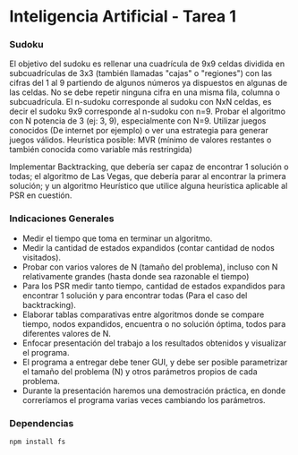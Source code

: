 # Inteligencia Artificial - Tarea 1
### Sudoku
El objetivo del sudoku es rellenar una cuadrícula de 9x9 celdas dividida en subcuadrículas de 3x3 (también llamadas "cajas" o "regiones") con las cifras del 1 al 9 partiendo de algunos números ya dispuestos en algunas de las celdas. No se debe repetir ninguna cifra en una misma fila, columna o subcuadrícula.
El n-sudoku corresponde al sudoku con NxN celdas, es decir el sudoku 9x9 corresponde al n-sudoku con n=9. Probar el algoritmo con N potencia de 3 (ej: 3, 9), especialmente con N=9. Utilizar juegos conocidos (De internet por ejemplo) o ver una estrategia para generar juegos válidos. Heurística posible: MVR (mínimo de valores restantes o también conocida como variable más restringida)

Implementar Backtracking, que debería ser capaz de encontrar 1 solución o todas; el algoritmo de Las Vegas, que debería parar al encontrar la primera solución; y un
algoritmo Heurístico que utilice alguna heurística aplicable al PSR en cuestión.

### Indicaciones Generales
- Medir el tiempo que toma en terminar un algoritmo.
- Medir la cantidad de estados expandidos (contar cantidad de nodos visitados).
- Probar con varios valores de N (tamaño del problema), incluso con N relativamente grandes (hasta donde sea razonable el tiempo)
- Para los PSR medir tanto tiempo, cantidad de estados expandidos para encontrar 1 solución y para encontrar todas (Para el caso del backtracking).
- Elaborar tablas comparativas entre algoritmos donde se compare tiempo, nodos expandidos, encuentra o no solución óptima, todos para diferentes valores de N.
- Enfocar presentación del trabajo a los resultados obtenidos y visualizar el programa.
- El programa a entregar debe tener GUI, y debe ser posible parametrizar el tamaño del problema (N) y otros parámetros propios de cada problema.
- Durante la presentación haremos una demostración práctica, en donde correríamos el programa varias veces cambiando los parámetros.

### Dependencias    
    npm install fs
